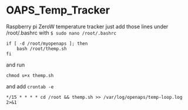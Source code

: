 # OAPS_Temp_Tracker

Raspberry pi ZeroW temperature tracker just add those lines under /root/.bashrc with
`$ sudo nano /root/.bashrc`
```
if [ -d /root/myopenaps ]; then
	bash /root/themp.sh
fi
```
and run
```
chmod u+x themp.sh
```
and add  `crontab -e`
```
*/15 * * * * cd /root && themp.sh >> /var/log/openaps/temp-loop.log 2>&1
```
